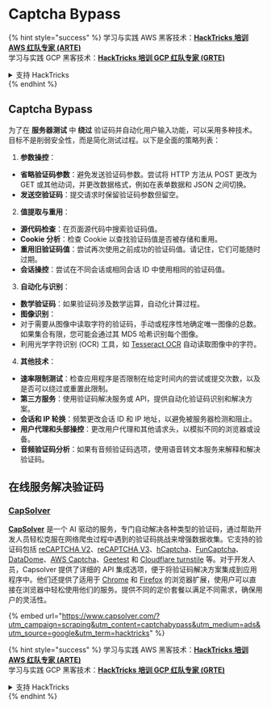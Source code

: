 # Captcha Bypass

{% hint style="success" %}
学习与实践 AWS 黑客技术：<img src="../.gitbook/assets/arte.png" alt="" data-size="line">[**HackTricks 培训 AWS 红队专家 (ARTE)**](https://training.hacktricks.xyz/courses/arte)<img src="../.gitbook/assets/arte.png" alt="" data-size="line">\
学习与实践 GCP 黑客技术：<img src="../.gitbook/assets/grte.png" alt="" data-size="line">[**HackTricks 培训 GCP 红队专家 (GRTE)**<img src="../.gitbook/assets/grte.png" alt="" data-size="line">](https://training.hacktricks.xyz/courses/grte)

<details>

<summary>支持 HackTricks</summary>

* 查看 [**订阅计划**](https://github.com/sponsors/carlospolop)!
* **加入** 💬 [**Discord 群组**](https://discord.gg/hRep4RUj7f) 或 [**Telegram 群组**](https://t.me/peass) 或 **在** **Twitter** 🐦 **上关注我们** [**@hacktricks\_live**](https://twitter.com/hacktricks\_live)**.**
* **通过向** [**HackTricks**](https://github.com/carlospolop/hacktricks) 和 [**HackTricks Cloud**](https://github.com/carlospolop/hacktricks-cloud) GitHub 仓库提交 PR 分享黑客技巧。

</details>
{% endhint %}

## Captcha Bypass

为了在 **服务器测试** 中 **绕过** 验证码并自动化用户输入功能，可以采用多种技术。目标不是削弱安全性，而是简化测试过程。以下是全面的策略列表：

1. **参数操控**：
* **省略验证码参数**：避免发送验证码参数。尝试将 HTTP 方法从 POST 更改为 GET 或其他动词，并更改数据格式，例如在表单数据和 JSON 之间切换。
* **发送空验证码**：提交请求时保留验证码参数但留空。
2. **值提取与重用**：
* **源代码检查**：在页面源代码中搜索验证码值。
* **Cookie 分析**：检查 Cookie 以查找验证码值是否被存储和重用。
* **重用旧验证码值**：尝试再次使用之前成功的验证码值。请记住，它们可能随时过期。
* **会话操控**：尝试在不同会话或相同会话 ID 中使用相同的验证码值。
3. **自动化与识别**：
* **数学验证码**：如果验证码涉及数学运算，自动化计算过程。
* **图像识别**：
* 对于需要从图像中读取字符的验证码，手动或程序性地确定唯一图像的总数。如果集合有限，您可能会通过其 MD5 哈希识别每个图像。
* 利用光学字符识别 (OCR) 工具，如 [Tesseract OCR](https://github.com/tesseract-ocr/tesseract) 自动读取图像中的字符。
4. **其他技术**：
* **速率限制测试**：检查应用程序是否限制在给定时间内的尝试或提交次数，以及是否可以绕过或重置此限制。
* **第三方服务**：使用验证码解决服务或 API，提供自动化验证码识别和解决方案。
* **会话和 IP 轮换**：频繁更改会话 ID 和 IP 地址，以避免被服务器检测和阻止。
* **用户代理和头部操控**：更改用户代理和其他请求头，以模拟不同的浏览器或设备。
* **音频验证码分析**：如果有音频验证码选项，使用语音转文本服务来解释和解决验证码。

## 在线服务解决验证码

### [CapSolver](https://www.capsolver.com/?utm\_source=google\&utm\_medium=ads\&utm\_campaign=scraping\&utm\_term=hacktricks\&utm\_content=captchabypass)

[**CapSolver**](https://www.capsolver.com/?utm\_source=google\&utm\_medium=ads\&utm\_campaign=scraping\&utm\_term=hacktricks\&utm\_content=captchabypass) 是一个 AI 驱动的服务，专门自动解决各种类型的验证码，通过帮助开发人员轻松克服在网络爬虫过程中遇到的验证码挑战来增强数据收集。它支持的验证码包括 [reCAPTCHA V2](https://docs.capsolver.com/guide/captcha/ReCaptchaV2.html?utm\_source=github\&utm\_medium=banner\_github\&utm\_campaign=fcsrv)、[reCAPTCHA V3](https://docs.capsolver.com/guide/captcha/ReCaptchaV3.html?utm\_source=github\&utm\_medium=banner\_github\&utm\_campaign=fcsrv)、[hCaptcha](https://docs.capsolver.com/guide/captcha/HCaptcha.html?utm\_source=github\&utm\_medium=banner\_github\&utm\_campaign=fcsrv)、[FunCaptcha](https://docs.capsolver.com/guide/captcha/FunCaptcha.html?utm\_source=github\&utm\_medium=banner\_github\&utm\_campaign=fcsrv)、[DataDome](https://docs.capsolver.com/guide/captcha/DataDome.html?utm\_source=github\&utm\_medium=banner\_github\&utm\_campaign=fcsrv)、[AWS Captcha](https://docs.capsolver.com/guide/captcha/awsWaf.html?utm\_source=github\&utm\_medium=banner\_github\&utm\_campaign=fcsrv)、[Geetest](https://docs.capsolver.com/guide/captcha/Geetest.html?utm\_source=github\&utm\_medium=banner\_github\&utm\_campaign=fcsrv) 和 [Cloudflare turnstile](https://docs.capsolver.com/guide/antibots/cloudflare\_turnstile.html) 等。对于开发人员，Capsolver 提供了详细的 API 集成选项，便于将验证码解决方案集成到应用程序中。他们还提供了适用于 [Chrome](https://chromewebstore.google.com/detail/captcha-solver-auto-captc/pgojnojmmhpofjgdmaebadhbocahppod) 和 [Firefox](https://addons.mozilla.org/es/firefox/addon/capsolver-captcha-solver/) 的浏览器扩展，使用户可以直接在浏览器中轻松使用他们的服务。提供不同的定价套餐以满足不同需求，确保用户的灵活性。

{% embed url="https://www.capsolver.com/?utm_campaign=scraping&utm_content=captchabypass&utm_medium=ads&utm_source=google&utm_term=hacktricks" %}

{% hint style="success" %}
学习与实践 AWS 黑客技术：<img src="../.gitbook/assets/arte.png" alt="" data-size="line">[**HackTricks 培训 AWS 红队专家 (ARTE)**](https://training.hacktricks.xyz/courses/arte)<img src="../.gitbook/assets/arte.png" alt="" data-size="line">\
学习与实践 GCP 黑客技术：<img src="../.gitbook/assets/grte.png" alt="" data-size="line">[**HackTricks 培训 GCP 红队专家 (GRTE)**<img src="../.gitbook/assets/grte.png" alt="" data-size="line">](https://training.hacktricks.xyz/courses/grte)

<details>

<summary>支持 HackTricks</summary>

* 查看 [**订阅计划**](https://github.com/sponsors/carlospolop)!
* **加入** 💬 [**Discord 群组**](https://discord.gg/hRep4RUj7f) 或 [**Telegram 群组**](https://t.me/peass) 或 **在** **Twitter** 🐦 **上关注我们** [**@hacktricks\_live**](https://twitter.com/hacktricks\_live)**.**
* **通过向** [**HackTricks**](https://github.com/carlospolop/hacktricks) 和 [**HackTricks Cloud**](https://github.com/carlospolop/hacktricks-cloud) GitHub 仓库提交 PR 分享黑客技巧。

</details>
{% endhint %}
